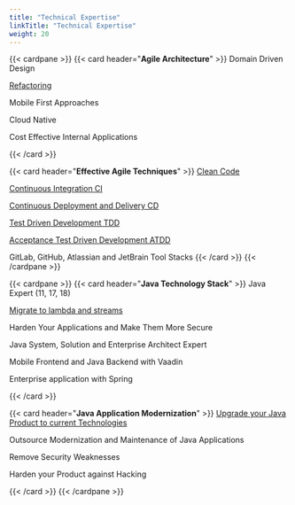 ```yaml
---
title: "Technical Expertise"
linkTitle: "Technical Expertise"
weight: 20
---
```


{{< cardpane >}}
{{< card header="**Agile Architecture**" >}}
Domain Driven Design

[Refactoring](../../blog/2020/legacy-systems-refactoring)

Mobile First Approaches

Cloud Native

Cost Effective Internal Applications

{{< /card >}}

{{< card header="**Effective Agile Techniques**" >}}
[Clean Code](../../blog/2018/why-is-it-so-cool-to-develop-with-java)

[Continuous Integration CI](../../blog/2018/why-is-it-so-cool-to-develop-with-java)

[Continuous Deployment and Delivery CD](../../blog/2018/why-is-it-so-cool-to-develop-with-java)

[Test Driven Development TDD](../../blog/2018/why-is-it-so-cool-to-develop-with-java)

[Acceptance Test Driven Development ATDD](../../blog/2018/why-is-it-so-cool-to-develop-with-java)

GitLab, GitHub, Atlassian and JetBrain Tool Stacks
{{< /card >}}
{{< /cardpane >}}

{{< cardpane >}}
{{< card header="**Java Technology Stack**" >}}
Java Expert (11, 17, 18)

[Migrate to lambda and streams](../../blog/2021/modern-java-development/)

Harden Your Applications and Make Them More Secure

Java System, Solution and Enterprise Architect Expert

Mobile Frontend and Java Backend with Vaadin

Enterprise application with Spring

{{< /card >}}

{{< card header="**Java Application Modernization**" >}}
[Upgrade your Java Product to current Technologies](../../blog/2017/why-use-current-software-components/)

Outsource Modernization and Maintenance of Java Applications

Remove Security Weaknesses

Harden your Product against Hacking

{{< /card >}}
{{< /cardpane >}}

